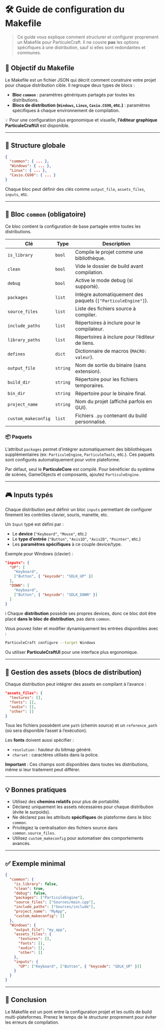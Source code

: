 # 🛠️ Guide de configuration du Makefile
> Ce guide vous explique comment structurer et configurer proprement un Makefile pour ParticuleCraft. Il ne couvre **pas** les options spécifiques à une distribution, sauf si elles sont redondantes et communes.

## 🎯 Objectif du Makefile

Le Makefile est un fichier JSON qui décrit comment construire votre projet pour chaque distribution cible. Il regroupe deux types de blocs :

- **Bloc `common`** : paramètres génériques partagés par toutes les distributions.
- **Blocs de distribution (`Windows`, `Linux`, `Casio.CG90`, etc.)** : paramètres spécifiques à chaque environnement de compilation.

💡 Pour une configuration plus ergonomique et visuelle, **l’éditeur graphique ParticuleCraftUI** est disponible.

---

## 🧱 Structure globale

```json
{
  "common": { ... },
  "Windows": { ... },
  "Linux": { ... },
  "Casio.CG90": { ... }
}
```

Chaque bloc peut définir des clés comme `output_file`, `assets_files`, `inputs`, etc.

---

## 🔁 Bloc `common` (obligatoire)

Ce bloc contient la configuration de base partagée entre toutes les distributions.

| Clé                | Type         | Description |
|--------------------|--------------|-------------|
| `is_library`       | `bool`       | Compile le projet comme une bibliothèque. |
| `clean`            | `bool`       | Vide le dossier de build avant compilation. |
| `debug`            | `bool`       | Active le mode debug (si supporté). |
| `packages`         | `list`       | Intègre automatiquement des paquets (`["ParticuleEngine"]`). |
| `source_files`     | `list`       | Liste des fichiers source à compiler. |
| `include_paths`    | `list`       | Répertoires à inclure pour le compilateur. |
| `library_paths`    | `list`       | Répertoires à inclure pour l’éditeur de liens. |
| `defines`          | `dict`       | Dictionnaire de macros (`MACRO: valeur`). |
| `output_file`      | `string`     | Nom de sortie du binaire (sans extension). |
| `build_dir`        | `string`     | Répertoire pour les fichiers temporaires. |
| `bin_dir`          | `string`     | Répertoire pour le binaire final. |
| `project_name`     | `string`     | Nom du projet (affiché parfois en GUI). |
| `custom_makeconfig`| `list`       | Fichiers `.py` contenant du build personnalisé. |

### 📦 Paquets

L’attribut `packages` permet d’intégrer automatiquement des bibliothèques supplémentaires (ex: `ParticuleEngine`, `ParticuleTools`, etc.). Ces paquets sont configurés automatiquement pour votre plateforme.

Par défaut, seul le **ParticuleCore** est compilé. Pour bénéficier du système de scènes, GameObjects et composants, ajoutez `ParticuleEngine`.

---

## 🎮 Inputs typés

Chaque distribution peut définir un bloc `inputs` permettant de configurer finement les contrôles clavier, souris, manette, etc.

Un `Input` typé est défini par :

- Le **device** (`"Keyboard"`, `"Mouse"`, etc.)
- Le **type d’entrée** (`"Button"`, `"Axis1D"`, `"Axis2D"`, `"Pointer"`, etc.)
- Les **paramètres spécifiques** à ce couple device/type.

Exemple pour Windows (clavier) :

```json
"inputs": {
  "UP": [
    "Keyboard",
    ["Button", { "keycode": "SDLK_UP" }]
  ],
  "DOWN": [
    "Keyboard",
    ["Button", { "keycode": "SDLK_DOWN" }]
  ]
}
```

ℹ️ Chaque **distribution** possède ses propres devices, donc ce bloc doit être placé **dans le bloc de distribution**, pas dans `common`.

Vous pouvez lister et modifier dynamiquement les entrées disponibles avec :

```bash
ParticuleCraft configure --target Windows
```

Ou utiliser **ParticuleCraftUI** pour une interface plus ergonomique.

---

## 🎨 Gestion des assets (blocs de distribution)

Chaque distribution peut intégrer des assets en compilant à l’avance :

```json
"assets_files": {
  "textures": [],
  "fonts": [],
  "audio": [],
  "other": []
}
```

Tous les fichiers possèdent une `path` (chemin source) et un `reference_path` (où sera disponible l’asset à l’exécution).

Les **fonts** doivent aussi spécifier :
- `resolution` : hauteur du bitmap généré.
- `charset` : caractères utilisés dans la police.

**Important** : Ces champs sont disponibles dans toutes les distributions, même si leur traitement peut différer.

---

## 💡 Bonnes pratiques

- Utilisez des **chemins relatifs** pour plus de portabilité.
- Déclarez uniquement les assets nécessaires pour chaque distribution (évite le surpoids).
- Ne déclarez pas les attributs **spécifiques** de plateforme dans le bloc `common`.
- Privilégiez la centralisation des fichiers source dans `common.source_files`.
- Utilisez `custom_makeconfig` pour automatiser des comportements avancés.

---

## ✅ Exemple minimal

```json
{
  "common": {
    "is_library": false,
    "clean": true,
    "debug": false,
    "packages": ["ParticuleEngine"],
    "source_files": ["Sources/main.cpp"],
    "include_paths": ["Sources/include"],
    "project_name": "MyApp",
    "custom_makeconfig": []
  },
  "Windows": {
    "output_file": "my_app",
    "assets_files": {
      "textures": [],
      "fonts": [],
      "audio": [],
      "other": []
    },
    "inputs": {
      "UP": ["Keyboard", ["Button", { "keycode": "SDLK_UP" }]]
    }
  }
}
```

---

## 🔧 Conclusion

Le Makefile est un pont entre la configuration projet et les outils de build multi-plateformes. Prenez le temps de le structurer proprement pour éviter les erreurs de compilation.
